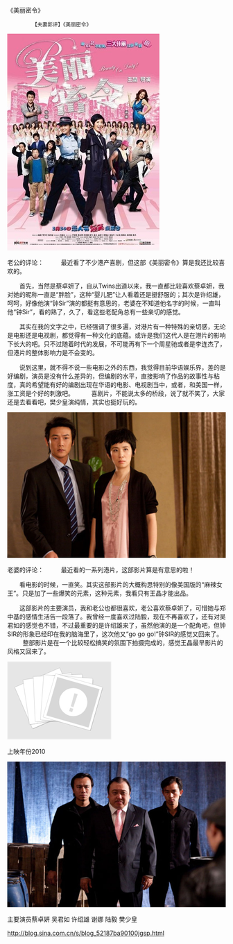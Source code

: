 《美丽密令》

			【夫妻影评】《美丽密令》

![](./img/52187ba9t8b694378b433&690.jpg)

老公的评论：
 
　　最近看了不少港产喜剧，但这部《美丽密令》算是我还比较喜欢的。
 

　　首先，当然是蔡卓妍了，自从Twins出道以来，我一直都比较喜欢蔡卓妍，我对她的昵称一直是“胖脸”，这种“婴儿肥”让人看着还是挺舒服的；其次是许绍雄，呵呵，好像他演“钟Sir”演的都挺有意思的，老婆在不知道他名字的时候，一直叫他“钟Sir”，看的熟了，久了，看这些老配角总有一些亲切的感觉。
 

　　其实在我的文字之中，已经强调了很多遍，对港片有一种特殊的亲切感，无论是电影还是电视剧，都觉得有一种文化的底蕴。或许是我们这代人是在港片的影响下长大的吧。只不过随着时代的发展，不可能再有下一个周星驰或者是李连杰了，但港片的整体影响力是不会变的。
 

　　说到这里，就不得不说一些电影之外的东西，我觉得目前华语娱乐界，差的是好编剧，演员是没有什么差异的，但编剧的水平，直接影响了作品的故事性与粘度，真的希望能有好的编剧出现在华语的电影、电视剧当中，或者，和美国一样，涨工资是个好的刺激吧。
 
　　喜剧片，不能说太多的桥段，说了就不笑了，大家还是去看看吧，樊少皇演纯情，其实也挺好玩的。
 

![](./img/52187ba9t8b694e3f2c8d&690.jpg)



老婆的评论：
 
　　最近看的一系列港片，这部影片算是有意思的啦！
 

　　看电影的时候，一直笑。其实这部影片的大概构思特别的像美国版的“麻辣女王”。只是加了一些爆笑的元素，这种元素，我看只有王晶才能出品。
 

　　这部影片的主要演员，我和老公也都很喜欢，老公喜欢蔡卓妍了，可惜她与郑中基的感情生活告一段落了。我曾经一度喜欢过陆毅，现在不再喜欢了，还有对吴君如的感觉也不错，不过最重要的是许绍雄来了，虽然他演的是一个配角吧，但钟SIR的形象已经印在我的脑海里了，这次他又“go
go go!”钟SIR的感觉又回来了。
 
　　整部影片是在一个比较轻松搞笑的氛围下拍摄完成的，感觉王晶最早影片的风格又回来了。
 

![](./img/52187ba9t8b6951bafa34&690.jpg)


上映年份2010
 

![](./img/52187ba9t8b6957911528&690.jpg)


主要演员蔡卓妍
吴君如
许绍雄
谢娜
陆毅
樊少皇							
		
http://blog.sina.com.cn/s/blog_52187ba90100jgsp.html
